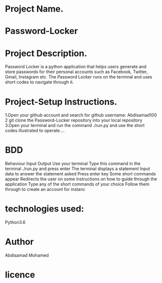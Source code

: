 # Project Name.
 # Password-Locker

# Project Description.
Password Locker is a python application that helps users generate and store passwords for their personal accounts such as Facebook, Twitter, Gmail, Instagram etc. The Password Locker runs on the terminal and uses short codes to navigate through it. 
# Project-Setup Instructions.
1.Open your github account and search for github username: Abdisamad100
2 git clone the Password-Locker repository into your local repository 
3.Open your terminal and run the command ./run.py and use the short codes illustrated to operate....
# BDD
Behaviour   Input   Output
Use your terminal   Type this command in the terminal ./run.py and press enter  The terminal displays a statement
Input data to answer the statement asked    Press enter key Some short commands appear
Redirects the user on some instructions on how to guide through the application Type any of the short commands of your choice   Follow them through to create an account for instanc
# technologies used:
 Python3.6
# Author
Abdisamad Mohamed
# licence

